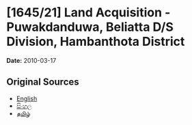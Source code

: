 # [1645/21] Land Acquisition - Puwakdanduwa, Beliatta D/S Division, Hambanthota District

**Date:** 2010-03-17

## Original Sources

- [English](https://documents.gov.lk/view/extra-gazettes/2010/3/1645-21_E.pdf)
- [සිංහල](https://documents.gov.lk/view/extra-gazettes/2010/3/1645-21_S.pdf)
- [தமிழ்](https://documents.gov.lk/view/extra-gazettes/2010/3/1645-21_T.pdf)
